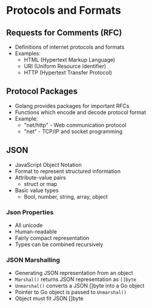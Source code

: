 # Protocols and Formats
## Requests for Comments (RFC)
- Definitions of internet protocols and formats
- Examples:
    - HTML (Hypertext Markup Language)
    - URI (Uniform Resource Identifier)
    - HTTP (Hypertext Transfer Protocol)

## Protocol Packages
- Golang provides packages for important RFCs
- Functions which encode and decode protocol format
- Example:
    - "net/http" - Web communication protocol
    - "net" - TCP/IP and socket programming

## JSON
- JavaScript Object Notation
- Format to represent structured information
- Attribute-value pairs
    - struct or map
- Basic value types
    - Bool, number, string, array, object

### Json Properties
- All unicode
- Human-readable
- Fairly compact representation
- Types can be combined recursively

### JSON Marshalling
- Generating JSON representation from an object
- `Marshal()` returns JSON representation as `[]byte`
- `Unmarshal()` converts a JSON []byte into a Go object
- Pointer to Go object is passed to `Unmarshal()`
- Object must fit JSON []byte
